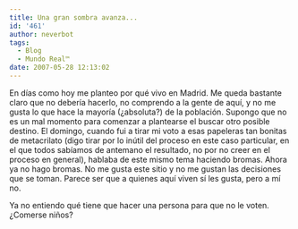 ```yaml
---
title: Una gran sombra avanza...
id: '461'
author: neverbot
tags:
  - Blog
  - Mundo Real™
date: 2007-05-28 12:13:02
---
```


En días como hoy me planteo por qué vivo en Madrid. Me queda bastante claro que no debería hacerlo, no comprendo a la gente de aquí, y no me gusta lo que hace la mayoría (¿absoluta?) de la población. Supongo que no es un mal momento para comenzar a plantearse el buscar otro posible destino. El domingo, cuando fui a tirar mi voto a esas papeleras tan bonitas de metacrilato (digo tirar por lo inútil del proceso en este caso particular, en el que todos sabíamos de antemano el resultado, no por no creer en el proceso en general), hablaba de este mismo tema haciendo bromas. Ahora ya no hago bromas. No me gusta este sitio y no me gustan las decisiones que se toman. Parece ser que a quienes aquí viven sí les gusta, pero a mí no.

Ya no entiendo qué tiene que hacer una persona para que no le voten. ¿Comerse niños?